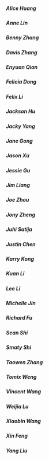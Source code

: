 ##### Alice Huang
##### Anne Lin
##### Benny Zhang
##### Davis Zhang
##### Enyuan Qian
##### Felicia Dong
##### Felix Li
##### Jackson Hu
##### Jacky Yang
##### Jane Gong
##### Jason Xu
##### Jessie Gu
##### Jim Liang
##### Joe Zhou
##### Jony Zheng
##### Juhi Satija
##### Justin Chen
##### Karry Kong
##### Kuan Li
##### Lee Li
##### Michelle Jin
##### Richard Fu
##### Sean Shi
##### Smaty Shi
##### Taowen Zhang
##### Tomix Weng
##### Vincent Wang
##### Weijia Lu
##### Xiaobin Wang
##### Xin Feng
##### Yang Liu
